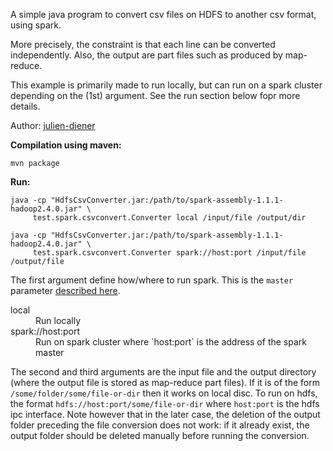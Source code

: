 
A simple java program to convert csv files on HDFS to another csv format, using spark.

More precisely, the constraint is that each line can be converted independently.
Also, the output are part files such as produced by map-reduce.

This example is primarily made to run locally, but can run on a spark cluster depending on the (1st) argument.
See the run section below fopr more details.

Author: [julien-diener](https://github.com/julien-diener)

**Compilation using maven:**

    mvn package

**Run:**

    java -cp "HdfsCsvConverter.jar:/path/to/spark-assembly-1.1.1-hadoop2.4.0.jar" \
         test.spark.csvconvert.Converter local /input/file /output/dir

    java -cp "HdfsCsvConverter.jar:/path/to/spark-assembly-1.1.1-hadoop2.4.0.jar" \
         test.spark.csvconvert.Converter spark://host:port /input/file /output/file

The first argument define how/where to run spark. This is the `master` parameter
[described here](https://spark.apache.org/docs/1.1.1/programming-guide.html#initializing-spark).

<dl>
  <dt>local</dt>
  <dd>Run locally<dd>

  <dt>spark://host:port</dt>
  <dd>Run on spark cluster where `host:port` is the address of the spark master</dd>
</dl>

The second and third arguments are the input file and the output directory (where the output file is stored as
map-reduce part files). If it is of the form `/some/folder/some/file-or-dir` then it works on local disc.
To run on hdfs, the format `hdfs://host:port/some/file-or-dir` where `host:port` is the hdfs ipc interface.
Note however that in the later case,
the deletion of the output folder preceding the file conversion does not work: if it already exist, the output folder
should be deleted manually before running the conversion.
